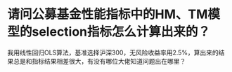 # 请问公募基金性能指标中的HM、TM模型的selection指标怎么计算出来的？

我用线性回归OLS算法，基准选择沪深300，无风险收益率用2.5%，算出来的结果总是和指标结果相差很大，有没有哪位大佬知道问题出在哪里？